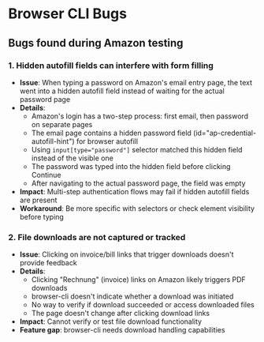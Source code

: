 # Browser CLI Bugs

## Bugs found during Amazon testing

### 1. Hidden autofill fields can interfere with form filling

- **Issue**: When typing a password on Amazon's email entry page, the text went
  into a hidden autofill field instead of waiting for the actual password page
- **Details**:
  - Amazon's login has a two-step process: first email, then password on
    separate pages
  - The email page contains a hidden password field
    (id="ap-credential-autofill-hint") for browser autofill
  - Using `input[type="password"]` selector matched this hidden field instead of
    the visible one
  - The password was typed into the hidden field before clicking Continue
  - After navigating to the actual password page, the field was empty
- **Impact**: Multi-step authentication flows may fail if hidden autofill fields
  are present
- **Workaround**: Be more specific with selectors or check element visibility
  before typing

### 2. File downloads are not captured or tracked

- **Issue**: Clicking on invoice/bill links that trigger downloads doesn't
  provide feedback
- **Details**:
  - Clicking "Rechnung" (invoice) links on Amazon likely triggers PDF downloads
  - browser-cli doesn't indicate whether a download was initiated
  - No way to verify if download succeeded or access downloaded files
  - The page doesn't change after clicking download links
- **Impact**: Cannot verify or test file download functionality
- **Feature gap**: browser-cli needs download handling capabilities
